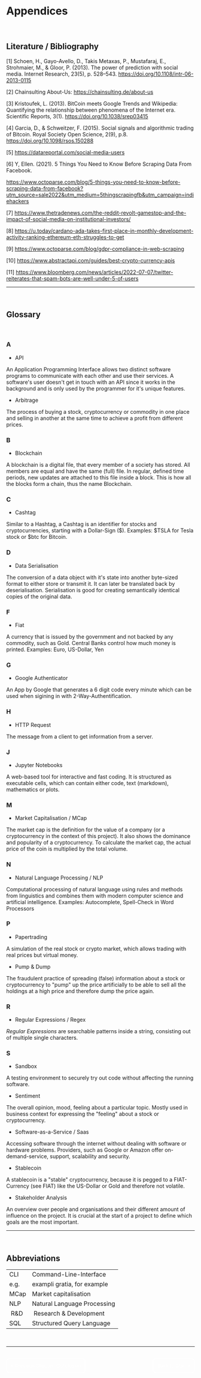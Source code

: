 # Appendices

</br>

## Literature / Bibliography

[1] Schoen, H., Gayo-Avello, D., Takis Metaxas, P., Mustafaraj, E., Strohmaier, M., & Gloor, P. (2013). The power of prediction with social media. Internet Research, 23(5), p. 528–543. https://doi.org/10.1108/intr-06-2013-0115

[2] Chainsulting About-Us: https://chainsulting.de/about-us 

[3] Kristoufek, L. (2013). BitCoin meets Google Trends and Wikipedia: Quantifying the relationship between phenomena of the Internet era. Scientific Reports, 3(1). https://doi.org/10.1038/srep03415

[4] Garcia, D., & Schweitzer, F. (2015). Social signals and algorithmic trading of Bitcoin. Royal Society Open Science, 2(9), p.8. https://doi.org/10.1098/rsos.150288

[5] https://datareportal.com/social-media-users

[6] Y, Ellen. (2021). 5 Things You Need to Know Before Scraping Data From Facebook. 

https://www.octoparse.com/blog/5-things-you-need-to-know-before-scraping-data-from-facebook?utm_source=sale2022&utm_medium=5thingscrapingfb&utm_campaign=indiehackers

[7] https://www.thetradenews.com/the-reddit-revolt-gamestop-and-the-impact-of-social-media-on-institutional-investors/

[8] https://u.today/cardano-ada-takes-first-place-in-monthly-development-activity-ranking-ethereum-eth-struggles-to-get

[9] https://www.octoparse.com/blog/gdpr-compliance-in-web-scraping

[10] https://www.abstractapi.com/guides/best-crypto-currency-apis

[11] https://www.bloomberg.com/news/articles/2022-07-07/twitter-reiterates-that-spam-bots-are-well-under-5-of-users

---

</br>

## Glossary

</br>

### A
- API

An Application Programming Interface allows two distinct software programs to communicate with each other and use their services. A software's user doesn't get in touch with an API since it works in the background and is only used by the programmer for it's unique features.

- Arbitrage

The process of buying a stock, cryptocurrency or commodity in one place and selling in another at the same time to achieve a profit from different prices.

### B
- Blockchain

A blockchain is a digital file, that every member of a society has stored. All members are equal and have the same (full) file. In regular, defined time periods, new updates are attached to this file inside a block. This is how all the blocks form a chain, thus the name Blockchain.
### C
- Cashtag

Similar to a Hashtag, a Cashtag is an identifier for stocks and cryptocurrencies, starting with a Dollar-Sign ($).
Examples: $TSLA for Tesla stock or $btc for Bitcoin.

### D
- Data Serialisation

The conversion of a data object with it's state into another byte-sized format to either store or transmit it. It can later be translated back by deserialisation. Serialisation is good for creating semantically identical copies of the original data.

### F
- Fiat

A currency that is issued by the government and not backed by any commodity, such as Gold. Central Banks control how much money is printed.
Examples: Euro, US-Dollar, Yen

### G
- Google Authenticator

An App by Google that generates a 6 digit code every minute which can be used when sigining in with 2-Way-Authentification.

### H
- HTTP Request

The message from a client to get information from a server. 

### J
- Jupyter Notebooks

A web-based tool for interactive and fast coding. It is structured as executable cells, which can contain either code, text (markdown), mathematics or plots.

### M
- Market Capitalisation / MCap

The market cap is the definition for the value of a company (or a cryptocurrency in the context of this project). It also shows the dominance and popularity of a cryptocurrency.
To calculate the market cap, the actual price of the coin is multiplied by the total volume. 

### N
- Natural Language Processing / NLP

Computational processing of natural language using rules and methods from linguistics and combines them with modern computer science and artificial intelligence.
Examples: Autocomplete, Spell-Check in Word Processors

### P
- Papertrading

A simulation of the real stock or crypto market, which allows trading with real prices but virtual money.

- Pump & Dump

The fraudulent practice of spreading (false) information about a stock or cryptocurrency to "pump" up the price artificially to be able to sell all the holdings at a high price and therefore dump the price again.
### R
- Regular Expressions / Regex

*Regular Expressions* are searchable patterns inside a string, consisting out of multiple single characters.

### S
- Sandbox

A testing environment to securely try out code without affecting the running software. 

- Sentiment

The overall opinion, mood, feeling about a particular topic. Mostly used in business context for expressing the "feeling" about a stock or cryptocurrency.

- Software-as-a-Service / Saas

Accessing software through the internet without dealing with software or hardware problems. Providers, such as Google or Amazon offer on-demand-service, support, scalability and security.

- Stablecoin

A stablecoin is a "stable" cryptocurrency, because it is pegged to a FIAT-Currency (see FIAT) like the US-Dollar or Gold and therefore not volatile.

- Stakeholder Analysis

An overview over people and organisations and their different amount of influence on the project. It is crucial at the start of a project to define which goals are the most important.

---

</br>

## Abbreviations

|   |  |
|------|------------------------------|
| CLI | Command-Line-Interface |
| e.g. | exampli gratia,  for example |
| MCap | Market capitalisation |
| NLP     | Natural Language Processing                             |
| R&D | Research & Development |
| SQL | Structured Query Language |


</br>

---

</br>

<div style="display: inline;" >
<a href="https://github.com/moerv9/sentiment/blob/main/docs/8_Conclusion.md"><button onclick="" type="button"  style="border: 2px white solid; background-color: transparent; color:white; border-radius: 8px; padding: 10px;">< Previous Chapter: Conclusion</button></a>
<a href="https://github.com/moerv9/sentiment/blob/main/docs/README.md"><button type="button"  style="float:right; border: 2px white solid; background-color: transparent; color:white; border-radius: 8px; padding: 10px;">Back to Start ></button></a>
</div>

</br>
